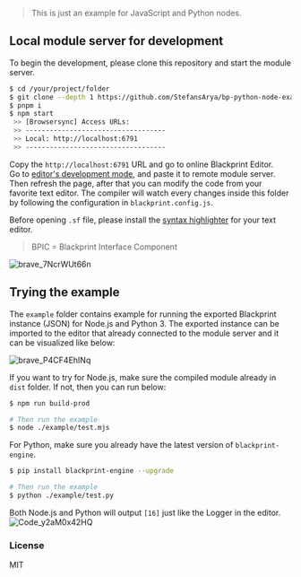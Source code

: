 > This is just an example for JavaScript and Python nodes.

## Local module server for development
To begin the development, please clone this repository and start the module server.

```sh
$ cd /your/project/folder
$ git clone --depth 1 https://github.com/StefansArya/bp-python-node-example .
$ pnpm i
$ npm start
 >> [Browsersync] Access URLs:
 >> -----------------------------------
 >> Local: http://localhost:6791
 >> -----------------------------------
```

Copy the `http://localhost:6791` URL and go to online Blackprint Editor. <br>
Go to [editor's development mode](https://blackprint.github.io/dev.html#page/sketch/1), and paste it to remote module server. Then refresh the page, after that you can modify the code from your favorite text editor. The compiler will watch every changes inside this folder by following the configuration in `blackprint.config.js`.

Before opening `.sf` file, please install the [syntax highlighter](https://github.com/StefansArya/scarletsframe-compiler/tree/master/syntax-highlighter) for your text editor.

> BPIC = Blackprint Interface Component

![brave_7NcrWUt66n](https://user-images.githubusercontent.com/11073373/159176092-7271f980-2a70-4e38-8830-e9746170426d.png)

## Trying the example
The `example` folder contains example for running the exported Blackprint instance (JSON) for Node.js and Python 3. The exported instance can be imported to the editor that already connected to the module server and it can be visualized like below:

![brave_P4CF4EhINq](https://user-images.githubusercontent.com/11073373/226105575-b295e85c-e497-405d-9e19-51d3f73d6f60.jpg)

If you want to try for Node.js, make sure the compiled module already in `dist` folder. If not, then you can run below:

```sh
$ npm run build-prod

# Then run the example
$ node ./example/test.mjs
```

For Python, make sure you already have the latest version of `blackprint-engine`.
```sh
$ pip install blackprint-engine --upgrade

# Then run the example
$ python ./example/test.py
```

Both Node.js and Python will output `[16]` just like the Logger in the editor.
![Code_y2aM0x42HQ](https://user-images.githubusercontent.com/11073373/226104487-506821d7-0cb6-4c76-ad6e-40ab790efe8f.jpg)

### License
MIT